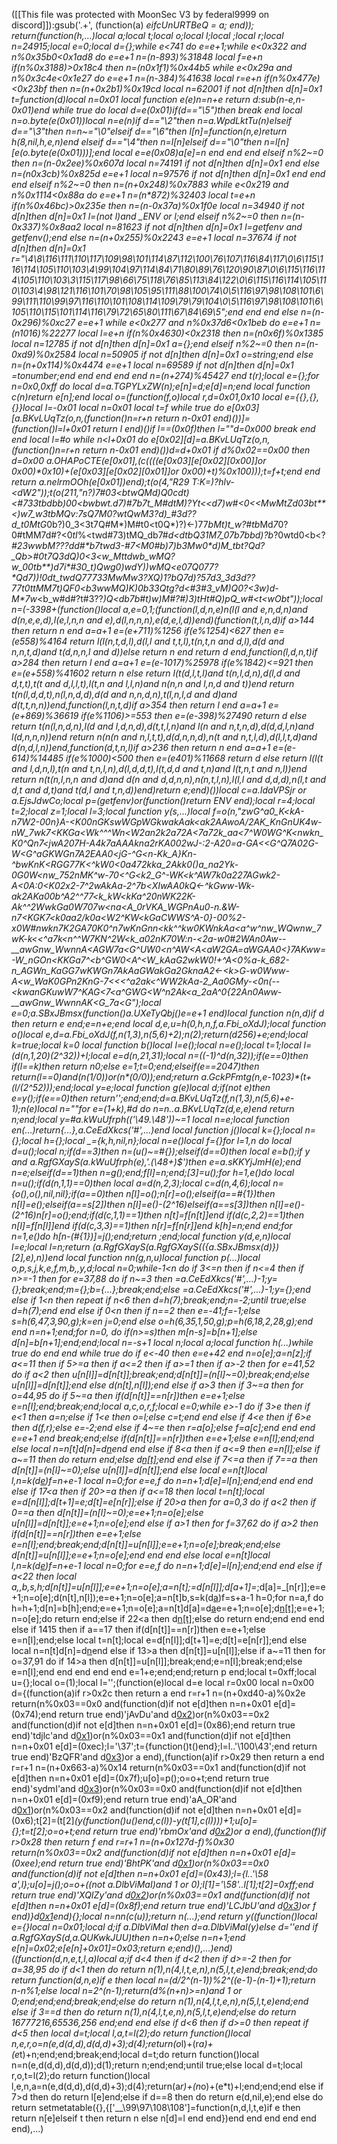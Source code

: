 ([[This file was protected with MoonSec V3 by federal9999 on discord]]):gsub('.+', (function(a) _eifcUnURTBeQ = a; end)); return(function(h,...)local a;local t;local o;local l;local _;local r;local n=24915;local e=0;local d={};while e<741 do e=e+1;while e<0x322 and n%0x35b0<0x1ad8 do e=e+1 n=(n-893)%31848 local f=e+n if(n%0x3188)>0x18c4 then n=(n*0x1f1)%0x44b5 while e<0x29a and n%0x3c4e<0x1e27 do e=e+1 n=(n-384)%41638 local r=e+n if(n%0x477e)<0x23bf then n=(n+0x2b1)%0x19cd local n=62001 if not d[n]then d[n]=0x1 t=function(d)local n=0x01 local function e(e)n=n+e return d:sub(n-e,n-0x01)end while true do local d=e(0x01)if(d=="\5")then break end local n=o.byte(e(0x01))local n=e(n)if d=="\2"then n=a.WpdLktTu(n)elseif d=="\3"then n=n~="\0"elseif d=="\6"then l[n]=function(n,e)return h(8,nil,h,e,n)end elseif d=="\4"then n=l[n]elseif d=="\0"then n=l[n][e(o.byte(e(0x01)))];end local e=e(0x08)a[e]=n end end end elseif n%2~=0 then n=(n-0x2ee)%0x607d local n=74191 if not d[n]then d[n]=0x1 end else n=(n*0x3cb)%0x825d e=e+1 local n=97576 if not d[n]then d[n]=0x1 end end end elseif n%2~=0 then n=(n+0x248)%0x7883 while e<0x219 and n%0x1114<0x88a do e=e+1 n=(n*872)%32403 local t=e+n if(n%0x46bc)>0x235e then n=(n-0x37a)%0x1f0e local n=34940 if not d[n]then d[n]=0x1 l=(not l)and _ENV or l;end elseif n%2~=0 then n=(n-0x337)%0x8aa2 local n=81623 if not d[n]then d[n]=0x1 l=getfenv and getfenv();end else n=(n+0x255)%0x2243 e=e+1 local n=37674 if not d[n]then d[n]=0x1 r="\4\8\116\111\110\117\109\98\101\114\87\112\100\76\107\116\84\117\0\6\115\116\114\105\110\103\4\99\104\97\114\84\71\80\89\76\120\90\87\0\6\115\116\114\105\110\103\3\115\117\98\66\75\118\76\85\113\84\122\0\6\115\116\114\105\110\103\4\98\121\116\101\70\98\105\95\111\88\100\74\0\5\116\97\98\108\101\6\99\111\110\99\97\116\110\101\108\114\109\79\79\104\0\5\116\97\98\108\101\6\105\110\115\101\114\116\79\72\65\80\111\67\84\69\5";end end end else n=(n-0x296)%0xc27 e=e+1 while e<0x277 and n%0x37d6<0x1beb do e=e+1 n=(n*1016)%22277 local l=e+n if(n%0x4630)<0x2318 then n=(n*0x6f)%0x1385 local n=12785 if not d[n]then d[n]=0x1 a={};end elseif n%2~=0 then n=(n-0xd9)%0x2584 local n=50905 if not d[n]then d[n]=0x1 o=string;end else n=(n+0x114)%0x4474 e=e+1 local n=69589 if not d[n]then d[n]=0x1 _=tonumber;end end end end end n=(n+274)%45427 end t(r);local e={};for n=0x0,0xff do local d=a.TGPYLxZW(n);e[n]=d;e[d]=n;end local function c(n)return e[n];end local o=(function(f,o)local r,d=0x01,0x10 local e={{},{},{}}local l=-0x01 local n=0x01 local t=f while true do e[0x03][a.BKvLUqTz(o,n,(function()n=r+n return n-0x01 end)())]=(function()l=l+0x01 return l end)()if l==(0x0f)then l=""d=0x000 break end end local l=#o while n<l+0x01 do e[0x02][d]=a.BKvLUqTz(o,n,(function()n=r+n return n-0x01 end)())d=d+0x01 if d%0x02==0x00 then d=0x00 a.OHAPoCTE(e[0x01],(c((((e[0x03][e[0x02][0x00]]or 0x00)*0x10)+(e[0x03][e[0x02][0x01]]or 0x00)+t)%0x100)));t=f+t;end end return a.nelrmOOh(e[0x01])end);t(o(4,"R29 T:K=)?hlv-<dW2"));t(o(211,"n?)7_#03<btw*QMd)Q0cdt)<#733tb*dbb)00_<bwbwt.d7)#7b7t_M#dtM)?Yt<*<d7)w#<0*<<MwMtZd03bt**<)w7_w3tbMQv:7sQ7M0?wtQwM3?d_*)_#3d??d_t0MtG*0b?)0_3<3t7Q#M*)M#t0<t0Q*)?)<-)77*bMt)t_w?#tb*Md*7*0?0#tMM7d#?<0*tI*%<twd#73)tMQ_db7#_d<dtbQ31M7_07b7bbd)?b_?0wtd0<b<?_#23wwbM???dd#*b7twd3-___#7<M0#b)7)_b3Mw0*_d_)M_tb*t?Qd?_Qb>#0t*7Q3dQ)0<3<_w_Mt*tdwb_w*MQ?w_00tb**)d7i*#30_t)Qwg0)wdY))wMQ<e07Q077?*Qd7))_!0dt_twdQ77733MwMw3?XQ)1?bQ*7d)?57d3_3d*3d??77t0ttMM7t)QF0<b3wwMQ)K)_0b33Qtg_?d_<#3_#3_vM)Q0?<3w)d-M*7w_<b_w#d#?t#3??_)Q<db7b#t)_w)M#?#_)3)tHt#Q)pQ_w#<t<wObt"));local n=(-3398+(function()local a,e=0,1;(function(l,d,n,e)n(l(l and e,n,d,n)and d(n,e,e,d),l(e,l,n,n and e),d(l,n,n,n),e(d,e,l,d))end)(function(t,l,n,d)if a>144 then return n end a=a+1 e=(e+711)%1256 if(e%1254)<627 then e=(e*558)%4164 return l(l(n,t,d,l),d(l,l and t,t,l),t(n,t,n and d,l),d(d and n,n,t,d)and t(d,n,n,l and d))else return n end return d end,function(l,d,n,t)if a>284 then return l end a=a+1 e=(e-1017)%25978 if(e%1842)<=921 then e=(e+558)%41602 return n else return l(t(d,l,t,l)and t(n,l,d,n),d(l,d and d,t,t),t(t and d,l,l,t),l(t,n and l,l,n)and n(n,n and l,n,d and t))end return t(n(l,d,d,t),n(l,n,d,d),d(d and n,n,d,n),t(l,n,l,d and d)and d(t,t,n,n))end,function(l,n,t,d)if a>354 then return l end a=a+1 e=(e+869)%36619 if(e%1106)>=553 then e=(e-398)%27490 return d else return t(n(l,n,d,n),l(d and l,d,n,d),d(t,t,l,n)and l(n and n,t,n,d),d(d,d,l,n)and l(d,n,n,n))end return n(n(n and n,l,t,t),d(d,n,n,d),n(t and n,t,l,d),d(l,l,t,d)and d(n,d,l,n))end,function(d,t,n,l)if a>236 then return n end a=a+1 e=(e-614)%14485 if(e%1000)<500 then e=(e*401)%11668 return d else return l(l(t and l,d,n,l),t(n and t,n,l,n),d(l,d,d,t),l(t,d,d and t,n)and l(t,n,t and n,l))end return n(t(n,l,n,n and d)and d(n and d,d,n,n),n(n,t,l,n),l(l,l and d,d,d),n(l,t and d,t and d,t)and t(d,l and t,n,d))end)return e;end)())local c=a.IdaVPSjr or a.EjsJdwCo;local p=(getfenv)or(function()return _ENV end);local r=4;local t=2;local z=1;local l=3;local function y(s,...)local f=o(n,"zwG^a0_K<kA-n7W2-00n}A-<_K00nGKswWGpWGkwakAak<ak2AAwoA/2AK_KnGnUK4w-nW_7wk7<KKGa<Wk^^^Wn<W2an2k2a72A<7a72k_aa<7^_W0WG^K<_nwkn_K0^Qn7<_jwA207H-A4k7aAAAkna2rKA002wJ-:2-A20_=a-GA<<G^Q7A02G-W<G^aGKWGn7A2EAA0<jG-^G<n-Kk_A}Kn-^bwKnK<RGG77K<^kW0<0a472kka_2Akk0()a_na2Yk-0G0W<nw_752nMK^w-70<^G<k2_G^-WK<k^AW7k0a227AGwk2-A<0A:0<K02x2-7^2wAkAa-2^7b<XIwAA0kQ<-^kGww-Wk-ak2AKa00b^A2^^77<k_kW<kKa^20nWK22K-Ak^^2WwkGa0W707w<na<A_0rVKA_WGPnAu0-n_.&W-n7_<KGK7<k0aa2/k0a<W2^KW<kGaCWWS^A-_0}-00%2-x0W#nwkn7K2GA70K0^n7wKnGnn<kk^^kw0KWnkAa<a^w^nw_WQwnw_7wK-k<<^a7k<n^^W7KN^2W<k_a02nK70W:n-<2a-w0#2WAn0Aw--__awGnw_WwnnA<AGW7a<G^UW0<n^AW<A<aW2GA=aW*GAA0<}_7AKww=-W_nGOn<KKGa7^<b^GW0<A^<W_kAaG2wkW0!+^A<0_%a-k_682-n_AGWn_KaGG7wKWGn7AkAaGWakGa*2GknaA2<-<_k>G-w0Www-A_<w_WaK0GPn2KnG-7<<<^a2ak<^WW2kAa-2_Aa0GMy-<0n(--<_kwanGKuwW7^KAG<7_<a^GWG<W^n2Ak<a_2aA^0{22An0Aww-__awGnw_WwnnAK<G_7a<G");local e=0;a.SBxJBmsx(function()a.UXeTyQbj()e=e+1 end)local function n(n,d)if d then return e end;e=n+e;end local d,e,u=h(0,h,n,f,a.Fbi_oXdJ);local function o()local e,d=a.Fbi_oXdJ(f,n(1,3),n(5,6)+2);n(2);return(d*256)+e;end;local k=true;local k=0 local function b()local l=e();local n=e();local t=1;local l=(d(n,1,20)*(2^32))+l;local e=d(n,21,31);local n=((-1)^d(n,32));if(e==0)then if(l==k)then return n*0;else e=1;t=0;end;elseif(e==2047)then return(l==0)and(n*(1/0))or(n*(0/0));end;return a.GckPFmtg(n,e-1023)*(t+(l/(2^52)));end;local y=e;local function g(e)local d;if(not e)then e=y();if(e==0)then return'';end;end;d=a.BKvLUqTz(f,n(1,3),n(5,6)+e-1);n(e)local n=""for e=(1+k),#d do n=n..a.BKvLUqTz(d,e,e)end return n;end;local y=#a.kWuUfrph(_('\49.\48'))~=1 local n=e;local function en(...)return{...},a.CeEdXkcs('#',...)end local function j()local k={};local n={};local h={};local _={k,h,nil,n};local n=e()local f={}for l=1,n do local d=u();local n;if(d==3)then n=(u()~=#{});elseif(d==0)then local e=b();if y and a.RgfGXayS(a.kWuUfrph(e),'.(\48+)$')then e=a.sKKYjJmH(e);end n=e;elseif(d==1)then n=g();end;f[l]=n;end;_[3]=u();for h=1,e()do local n=u();if(d(n,1,1)==0)then local a=d(n,2,3);local c=d(n,4,6);local n={o(),o(),nil,nil};if(a==0)then n[l]=o();n[r]=o();elseif(a==#{1})then n[l]=e();elseif(a==s[2])then n[l]=e()-(2^16)elseif(a==s[3])then n[l]=e()-(2^16)n[r]=o();end;if(d(c,1,1)==1)then n[t]=f[n[t]]end if(d(c,2,2)==1)then n[l]=f[n[l]]end if(d(c,3,3)==1)then n[r]=f[n[r]]end k[h]=n;end end;for n=1,e()do h[n-(#{1})]=j();end;return _;end;local function y(d,e,n)local l=e;local l=n;return _(a.RgfGXayS(a.RgfGXayS(({a.SBxJBmsx(d)})[2],e),n))end local function nn(g,n,u)local function p(...)local o,p,s,j,k,e,f,m,b,_,y,d;local n=0;while-1<n do if 3<=n then if n<=4 then if n>=-1 then for e=37,88 do if n~=3 then _=a.CeEdXkcs('#',...)-1;y={};break;end;m={};b={...};break;end;else _=a.CeEdXkcs('#',...)-1;y={};end else if 1<n then repeat if n<6 then d=h(7);break;end;n=-2;until true;else d=h(7);end end else if 0<n then if n==2 then e=-41;f=-1;else s=h(6,47,3,90,g);k=en j=0;end else o=h(6,35,1,50,g);p=h(6,18,2,28,g);end end n=n+1;end;for n=0,_ do if(n>=s)then m[n-s]=b[n+1];else d[n]=b[n+1];end;end;local n=_-s+1 local n;local a;local function h(...)while true do end end while true do if e<-40 then e=e+42 end n=o[e];a=n[z];if a<=11 then if 5>=a then if a<=2 then if a>=1 then if a>-2 then for e=41,52 do if a<2 then u[n[l]]=d[n[t]];break;end;d[n[t]]=(n[l]~=0);break;end;else u[n[l]]=d[n[t]];end else d(n[t],n[l]);end else if a>3 then if 3~=a then for o=44,95 do if 5~=a then if(d[n[t]]==n[r])then e=e+1;else e=n[l];end;break;end;local a,c,o,r,f;local e=0;while e>-1 do if 3>e then if e<1 then a=n;else if 1<e then o=l;else c=t;end end else if 4<e then if 6>e then d(f,r);else e=-2;end else if 4~=e then r=a[o];else f=a[c];end end end e=e+1 end break;end;else if(d[n[t]]==n[r])then e=e+1;else e=n[l];end;end else local n=n[t]d[n]=d[n](c(d,n+1,f))end end else if 8<a then if a<=9 then e=n[l];else if a~=11 then do return end;else d[n[t]]();end end else if 7<=a then if 7==a then d[n[t]]=(n[l]~=0);else u[n[l]]=d[n[t]];end else local e=n[t]local l,n=k(d[e](c(d,e+1,n[l])))f=n+e-1 local n=0;for e=e,f do n=n+1;d[e]=l[n];end;end end end else if 17<a then if 20>=a then if a<=18 then local t=n[t];local e=d[n[l]];d[t+1]=e;d[t]=e[n[r]];else if 20>a then for a=0,3 do if a<2 then if 0==a then d[n[t]]=(n[l]~=0);e=e+1;n=o[e];else u[n[l]]=d[n[t]];e=e+1;n=o[e];end else if a>1 then for f=37,62 do if a>2 then if(d[n[t]]==n[r])then e=e+1;else e=n[l];end;break;end;d[n[t]]=u[n[l]];e=e+1;n=o[e];break;end;else d[n[t]]=u[n[l]];e=e+1;n=o[e];end end end else local e=n[t]local l,n=k(d[e](c(d,e+1,n[l])))f=n+e-1 local n=0;for e=e,f do n=n+1;d[e]=l[n];end;end end else if a<22 then local a,_,b,s,h;d[n[t]]=u[n[l]];e=e+1;n=o[e];a=n[t];_=d[n[l]];d[a+1]=_;d[a]=_[n[r]];e=e+1;n=o[e];d(n[t],n[l]);e=e+1;n=o[e];a=n[t]b,s=k(d[a](c(d,a+1,n[l])))f=s+a-1 h=0;for n=a,f do h=h+1;d[n]=b[h];end;e=e+1;n=o[e];a=n[t]d[a]=d[a](c(d,a+1,f))e=e+1;n=o[e];d[n[t]]();e=e+1;n=o[e];do return end;else if 22<a then d[n[t]]();else do return end;end end end else if 14<a then if a>15 then if a==17 then if(d[n[t]]==n[r])then e=e+1;else e=n[l];end;else local t=n[t];local e=d[n[l]];d[t+1]=e;d[t]=e[n[r]];end else local n=n[t]d[n]=d[n](c(d,n+1,f))end else if 13>a then d[n[t]]=u[n[l]];else if a~=11 then for o=37,91 do if 14>a then d[n[t]]=u[n[l]];break;end;e=n[l];break;end;else e=n[l];end end end end end e=1+e;end;end;return p end;local t=0xff;local u={};local o=(1);local l='';(function(e)local d=e local r=0x00 local n=0x00 d={(function(a)if r>0x2c then return a end r=r+1 n=(n+0xd40-a)%0x2e return(n%0x03==0x0 and(function(d)if not e[d]then n=n+0x01 e[d]=(0x74);end return true end)'jAvDu'and d[0x2](0x130+a))or(n%0x03==0x2 and(function(d)if not e[d]then n=n+0x01 e[d]=(0x86);end return true end)'tdjlc'and d[0x1](a+0x36d))or(n%0x03==0x1 and(function(d)if not e[d]then n=n+0x01 e[d]=(0xec);l='\37';t={function()t()end};l=l..'\100\43';end return true end)'BzQFR'and d[0x3](a+0xc2))or a end),(function(a)if r>0x29 then return a end r=r+1 n=(n+0x663-a)%0x14 return(n%0x03==0x1 and(function(d)if not e[d]then n=n+0x01 e[d]=(0x7f);u[o]=p();o=o+t;end return true end)'sydmI'and d[0x3](0x1d5+a))or(n%0x03==0x0 and(function(d)if not e[d]then n=n+0x01 e[d]=(0xf9);end return true end)'aA_OR'and d[0x1](a+0x3c3))or(n%0x03==0x2 and(function(d)if not e[d]then n=n+0x01 e[d]=(0x6);t[2]=(t[2]*(y(function()u()end,c(l))-y(t[1],c(l))))+1;u[o]={};t=t[2];o=o+t;end return true end)'rbmOx'and d[0x2](a+0x38d))or a end),(function(f)if r>0x28 then return f end r=r+1 n=(n+0x127d-f)%0x30 return(n%0x03==0x2 and(function(d)if not e[d]then n=n+0x01 e[d]=(0xee);end return true end)'BhtPK'and d[0x1](0x315+f))or(n%0x03==0x0 and(function(d)if not e[d]then n=n+0x01 e[d]=(0x43);l={l..'\58 a',l};u[o]=j();o=o+((not a.DlbViMaI)and 1 or 0);l[1]='\58'..l[1];t[2]=0xff;end return true end)'XQIZy'and d[0x2](f+0x1c3))or(n%0x03==0x1 and(function(d)if not e[d]then n=n+0x01 e[d]=(0x8f);end return true end)'LCJbU'and d[0x3](f+0x162))or f end)}d[0x1](0x1f4)end){};local n=nn(c(u));return n(...);end return y((function()local e={}local n=0x01;local d;if a.DlbViMaI then d=a.DlbViMaI(y)else d=''end if a.RgfGXayS(d,a.QUKwkJUU)then n=n+0;else n=n+1;end e[n]=0x02;e[e[n]+0x01]=0x03;return e;end)(),...)end)((function(d,n,e,t,l,a)local a;if d<4 then if d<2 then if d>=-2 then for a=38,95 do if d<1 then do return n(1),n(4,l,t,e,n),n(5,l,t,e)end;break;end;do return function(d,n,e)if e then local n=(d/2^(n-1))%2^((e-1)-(n-1)+1);return n-n%1;else local n=2^(n-1);return(d%(n+n)>=n)and 1 or 0;end;end;end;break;end;else do return n(1),n(4,l,t,e,n),n(5,l,t,e)end;end else if 3==d then do return n(1),n(4,l,t,e,n),n(5,l,t,e)end;else do return 16777216,65536,256 end;end end else if d<6 then if d>=0 then repeat if d<5 then local d=t;local l,a,t=l(2);do return function()local n,e,r,o=n(e,d(d,d),d(d,d)+3);d(4);return(o*l)+(r*a)+(e*t)+n;end;end;break;end;local d=t;do return function()local n=n(e,d(d,d),d(d,d));d(1);return n;end;end;until true;else local d=t;local r,o,t=l(2);do return function()local l,e,n,a=n(e,d(d,d),d(d,d)+3);d(4);return(a*r)+(n*o)+(e*t)+l;end;end;end else if 7>d then do return l[e]end;else if d==8 then do return e(d,nil,e);end else do return setmetatable({},{['__\99\97\108\108']=function(n,d,l,t,e)if e then return n[e]elseif t then return n else n[d]=l end end})end end end end end end),...)
